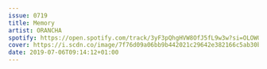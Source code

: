 ```yaml
---
issue: 0719
title: Memory
artist: ORANCHA
spotify: https://open.spotify.com/track/3yF3pQhgHVW8OfJ5fL9w3w?si=OLOW0Sq5QPebLAXpmWQREw
cover: https://i.scdn.co/image/7f76d09a06bb9b442021c29642e382166c5ab30b
date: 2019-07-06T09:14:12+01:00
---
```

